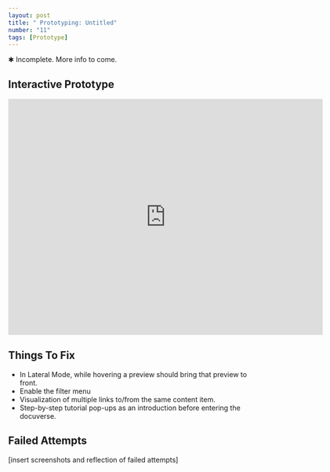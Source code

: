 ```yaml
---
layout: post
title: " Prototyping: Untitled"
number: "11"
tags: [Prototype]
---
```


&#10033; Incomplete. More info to come.

## Interactive Prototype

<iframe style="border: 1px solid rgba(0, 0, 0, 0.1)" width="640" height="480" src="https://framer.com/embed/Round-04--dHgNWv9LinqxHeYEk1er/F_MbbVHe7?highlights=0" allowfullscreen></iframe>


## Things To Fix

- In Lateral Mode, while hovering a preview should bring that preview to front.
- Enable the filter menu
- Visualization of multiple links to/from the same content item.
- Step-by-step tutorial pop-ups as an introduction before entering the docuverse.

## Failed Attempts

\[insert screenshots and reflection of failed attempts]
